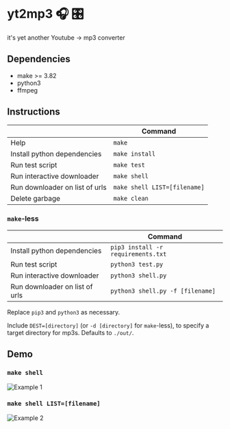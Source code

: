 # yt2mp3 🎧 🎛
it's yet another Youtube -> mp3 converter

## Dependencies
- make >= 3.82 
- python3
- ffmpeg

## Instructions
||Command|
|---|---|
|Help|`make`|
|Install python dependencies|`make install`| 
|Run test script|`make test`|
|Run interactive downloader|`make shell`|
|Run downloader on list of urls|`make shell LIST=[filename]`|
|Delete garbage|`make clean`|

### `make`-less
||Command|
|---|---|
|Install python dependencies|`pip3 install -r requirements.txt`| 
|Run test script|`python3 test.py`|
|Run interactive downloader|`python3 shell.py`|
|Run downloader on list of urls|`python3 shell.py -f [filename]`|

Replace `pip3` and `python3` as necessary.

Include `DEST=[directory]` (or `-d [directory]` for `make`-less), to specify a target directory for mp3s. Defaults to  `./out/`.

## Demo
### `make shell`
![Example 1](https://raw.githubusercontent.com/achen88/yt2mp3/master/images/ex1.gif)
### `make shell LIST=[filename]`
![Example 2](https://raw.githubusercontent.com/achen88/yt2mp3/master/images/ex2.gif)
